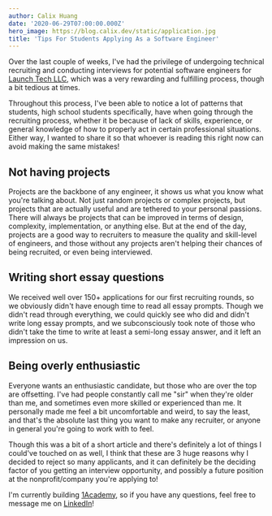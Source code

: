 ```yaml
---
author: Calix Huang
date: '2020-06-29T07:00:00.000Z'
hero_image: https://blog.calix.dev/static/application.jpg
title: 'Tips For Students Applying As a Software Engineer'
---
```


Over the last couple of weeks, I've had the privilege of undergoing technical recruiting and conducting interviews for potential software engineers for [Launch Tech LLC](https://www.launchtechllc.com/), which was a very rewarding and fulfilling process, though a bit tedious at times.

Throughout this process, I've been able to notice a lot of patterns that students, high school students specifically, have when going through the recruiting process, whether it be because of lack of skills, experience, or general knowledge of how to properly act in certain professional situations. Either way, I wanted to share it so that whoever is reading this right now can avoid making the same mistakes!

## Not having projects
Projects are the backbone of any engineer, it shows us what you know what you're talking about. Not just random projects or complex projects, but projects that are actually useful and are tethered to your personal passions. There will always be projects that can be improved in terms of design, complexity, implementation, or anything else. But at the end of the day, projects are a good way to recruiters to measure the quality and skill-level of engineers, and those without any projects aren't helping their chances of being recruited, or even being interviewed.

## Writing short essay questions
We received well over 150+ applications for our first recruiting rounds, so we obviously didn't have enough time to read all essay prompts. Though we didn't read through everything, we could quickly see who did and didn't write long essay prompts, and we subconsciously took note of those who didn't take the time to write at least a semi-long essay answer, and it left an impression on us.

## Being overly enthusiastic
Everyone wants an enthusiastic candidate, but those who are over the top are offsetting. I've had people constantly call me "sir" when they're older than me, and sometimes even more skilled or experienced than me. It personally made me feel a bit uncomfortable and weird, to say the least, and that's the absolute last thing you want to make any recruiter, or anyone in general you're going to work with to feel.

Though this was a bit of a short article and there's definitely a lot of things I could've touched on as well, I think that these are 3 huge reasons why I decided to reject so many applicants, and it can definitely be the deciding factor of you getting an interview opportunity, and possibly a future position at the nonprofit/company you're applying to!

I'm currently building [1Academy](https://1academy.org), so if you have any questions, feel free to message me on [LinkedIn](https://www.linkedin.com/in/calix-huang/)!
